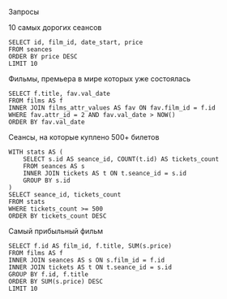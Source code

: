 Запросы

10 самых дорогих сеансов
```
SELECT id, film_id, date_start, price
FROM seances
ORDER BY price DESC
LIMIT 10
```

Фильмы, премьера в мире которых уже состоялась
```
SELECT f.title, fav.val_date 
FROM films AS f
INNER JOIN films_attr_values AS fav ON fav.film_id = f.id
WHERE fav.attr_id = 2 AND fav.val_date > NOW()
ORDER BY fav.val_date
```

Сеансы, на которые куплено 500+ билетов
```
WITH stats AS (
    SELECT s.id AS seance_id, COUNT(t.id) AS tickets_count
    FROM seances AS s
    INNER JOIN tickets AS t ON t.seance_id = s.id
    GROUP BY s.id
)
SELECT seance_id, tickets_count
FROM stats
WHERE tickets_count >= 500
ORDER BY tickets_count DESC
```

Самый прибыльный фильм
```
SELECT f.id AS film_id, f.title, SUM(s.price)
FROM films AS f
INNER JOIN seances AS s ON s.film_id = f.id
INNER JOIN tickets AS t ON t.seance_id = s.id
GROUP BY f.id, f.title
ORDER BY SUM(s.price) DESC
LIMIT 10
```

